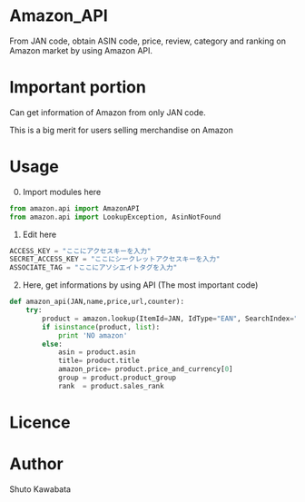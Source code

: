 # Amazon_API
From JAN code, obtain ASIN code, price, review, category and ranking on Amazon market by using Amazon API.

# Important portion
Can get information of Amazon from only JAN code.

This is a big merit for users selling merchandise on Amazon

# Usage
0. Import modules here
```python
from amazon.api import AmazonAPI
from amazon.api import LookupException, AsinNotFound
```

1. Edit here<br>
```python
ACCESS_KEY = "ここにアクセスキーを入力"
SECRET_ACCESS_KEY = "ここにシークレットアクセスキーを入力"
ASSOCIATE_TAG = "ここにアソシエイトタグを入力"
```
2. Here, get informations by using API (The most important code)
```python
def amazon_api(JAN,name,price,url,counter):
	try:
		product = amazon.lookup(ItemId=JAN, IdType="EAN", SearchIndex="All")
		if isinstance(product, list):
			print 'NO amazon'
		else:
			asin = product.asin
			title= product.title
			amazon_price= product.price_and_currency[0]
			group = product.product_group
			rank  = product.sales_rank
```



# Licence

# Author
Shuto Kawabata

